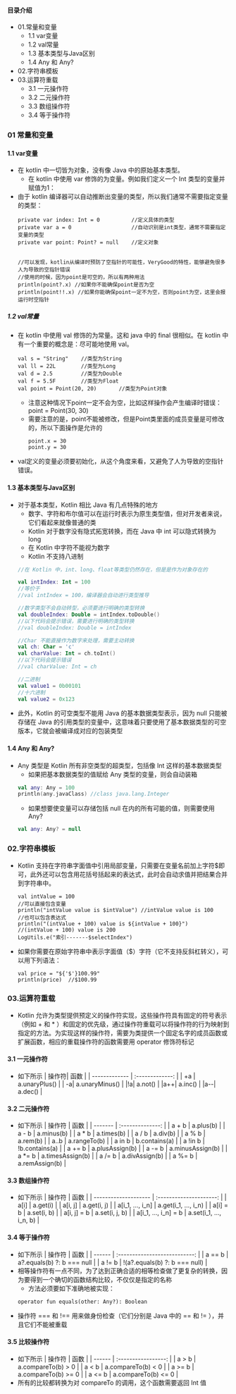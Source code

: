 #### 目录介绍
- 01.常量和变量
    - 1.1 var变量
    - 1.2 val常量
    - 1.3 基本类型与Java区别
    - 1.4 Any 和 Any?
- 02.字符串模板
- 03.运算符重载
    - 3.1 一元操作符
    - 3.2 二元操作符
    - 3.3 数组操作符
    - 3.4 等于操作符




### 01 常量和变量
#### 1.1 var变量
- 在 kotlin 中一切皆为对象，没有像 Java 中的原始基本类型。
    - 在 kotlin 中使用 var 修饰的为变量。例如我们定义一个 Int 类型的变量并赋值为1：
- 由于 kotlin 编译器可以自动推断出变量的类型，所以我们通常不需要指定变量的类型：
    ```
    private var index: Int = 0          //定义具体的类型
    private var a = 0                   //自动识别是int类型，通常不需要指定变量的类型
    private var point: Point? = null    //定义对象
    
    
    //可以发现，kotlin从编译时预防了空指针的可能性，VeryGood的特性，能够避免很多人为导致的空指针错误
    //使用的时候，因为point是可空的，所以有两种用法
    println(point?.x) //如果你不能确保point是否为空
    println(point!!.x) //如果你能确保point一定不为空，否则point为空，这里会报运行时空指针
    ```


##### 1.2 val常量
- 在 kotlin 中使用 val 修饰的为常量。这和 java 中的 final 很相似。在 kotlin 中有一个重要的概念是：尽可能地使用 val。
    ```
    val s = "String"    //类型为String
    val ll = 22L        //类型为Long
    val d = 2.5         //类型为Double
    val f = 5.5F        //类型为Float
    val point = Point(20, 20)       //类型为Point对象
    ```
    - 注意这种情况下point一定不会为空，比如这样操作会产生编译时错误：point = Point(30, 30)
    - 需要注意的是，point不能被修改，但是Point类里面的成员变量是可修改的，所以下面操作是允许的
        ```
        point.x = 30
        point.y = 30
        ```
- val定义的变量必须要初始化，从这个角度来看，又避免了人为导致的空指针错误。



#### 1.3 基本类型与Java区别
- 对于基本类型，Kotlin 相比 Java 有几点特殊的地方
    - 数字、字符和布尔值可以在运行时表示为原生类型值，但对开发者来说，它们看起来就像普通的类
    - Kotlin 对于数字没有隐式拓宽转换，而在 Java 中 int 可以隐式转换为 long
    - 在 Kotlin 中字符不能视为数字
    - Kotlin 不支持八进制
    ```kotlin
    //在 Kotlin 中，int、long、float等类型仍然存在，但是是作为对象存在的
    
    val intIndex: Int = 100
    //等价于 
    //val intIndex = 100，编译器会自动进行类型推导
    
    //数字类型不会自动转型，必须要进行明确的类型转换
    val doubleIndex: Double = intIndex.toDouble()
    //以下代码会提示错误，需要进行明确的类型转换
    //val doubleIndex: Double = intIndex
    
    //Char 不能直接作为数字来处理，需要主动转换
    val ch: Char = 'c'
    val charValue: Int = ch.toInt()
    //以下代码会提示错误
    //val charValue: Int = ch
    
    //二进制
    val value1 = 0b00101
    //十六进制
    val value2 = 0x123
    ```
- 此外，Kotlin 的可空类型不能用 Java 的基本数据类型表示，因为 null 只能被存储在 Java 的引用类型的变量中，这意味着只要使用了基本数据类型的可空版本，它就会被编译成对应的包装类型



#### 1.4 Any 和 Any?
- Any 类型是 Kotlin 所有非空类型的超类型，包括像 Int 这样的基本数据类型
    - 如果把基本数据类型的值赋给 Any 类型的变量，则会自动装箱
    ```kotlin
    val any: Any = 100
    println(any.javaClass) //class java.lang.Integer
    ```
    - 如果想要使变量可以存储包括 null 在内的所有可能的值，则需要使用 Any?
    ```kotlin
    val any: Any? = null
    ```


### 02.字符串模板
- Kotlin 支持在字符串字面值中引用局部变量，只需要在变量名前加上字符$即可，此外还可以包含用花括号括起来的表达式，此时会自动求值并把结果合并到字符串中。
    ```
    val intValue = 100
    //可以直接包含变量
    println("intValue value is $intValue") //intValue value is 100
    //也可以包含表达式
    println("(intValue + 100) value is ${intValue + 100}")   //(intValue + 100) value is 200
    LogUtils.e("索引-------$selectIndex")
    ```
- 如果你需要在原始字符串中表示字面值（$）字符（它不支持反斜杠转义），可以用下列语法：
    ```
    val price = "${'$'}100.99"
    println(price)  //$100.99
    ```








### 03.运算符重载
- Kotlin 允许为类型提供预定义的操作符实现，这些操作符具有固定的符号表示（例如 + 和 * ）和固定的优先级，通过操作符重载可以将操作符的行为映射到指定的方法。为实现这样的操作符，需要为类提供一个固定名字的成员函数或扩展函数，相应的重载操作符的函数需要用 operator 修饰符标记


#### 3.1 一元操作符
- 如下所示
    | 操作符| 函数  |
    | -------------  | :-------------: |
    | +a | a.unaryPlus()  |
    | -a| a.unaryMinus()  |
    |!a| a.not()  |
    |a++| a.inc() |
    |a--| a.dec() |

#### 3.2 二元操作符
- 如下所示
    | 操作符  |       函数       |
    | ------- | :--------------: |
    | a + b   |    a.plus(b)     |
    | a - b   |    a.minus(b)    |
    | a * b   |    a.times(b)    |
    | a / b   |     a.div(b)     |
    | a % b   |     a.rem(b)     |
    | a..b    |   a.rangeTo(b)   |
    | a in b  |  b.contains(a)   |
    | a !in b |  !b.contains(a)  |
    | a += b  | a.plusAssign(b)  |
    | a -= b  | a.minusAssign(b) |
    | a *= b  | a.timesAssign(b) |
    | a /= b  |  a.divAssign(b)  |
    | a %= b  |  a.remAssign(b)  |

#### 3.3 数组操作符
- 如下所示
    | 操作符               |          函数           |
    | -------------------- | :---------------------: |
    | a[i]                 |        a.get(i)         |
    | a[i, j]              |       a.get(i, j)       |
    | a[i_1, ..., i_n]     |  a.get(i_1, ..., i_n)   |
    | a[i] = b             |       a.set(i, b)       |
    | a[i, j] = b          |     a.set(i, j, b)      |
    | a[i_1, ..., i_n] = b | a.set(i_1, ..., i_n, b) |

#### 3.4 等于操作符
- 如下所示
    | 操作符 |             函数              |
    | ------ | :---------------------------: |
    | a == b |  a?.equals(b) ?: b === null   |
    | a != b | !(a?.equals(b) ?: b === null) |
- 相等操作符有一点不同，为了达到正确合适的相等检查做了更复杂的转换，因为要得到一个确切的函数结构比较，不仅仅是指定的名称
    - 方法必须要如下准确地被实现：
    ```
    operator fun equals(other: Any?): Boolean
    ```
- 操作符 ===  和 !==  用来做身份检查（它们分别是 Java 中的 ==  和 !=  ），并且它们不能被重载



#### 3.5 比较操作符
- 如下所示
    | 操作符 |        函数         |
    | ------ | :-----------------: |
    | a > b  | a.compareTo(b) > 0  |
    | a < b  | a.compareTo(b) < 0  |
    | a >= b | a.compareTo(b) >= 0 |
    | a <= b | a.compareTo(b) <= 0 |
- 所有的比较都转换为对  compareTo  的调用，这个函数需要返回  Int  值
















